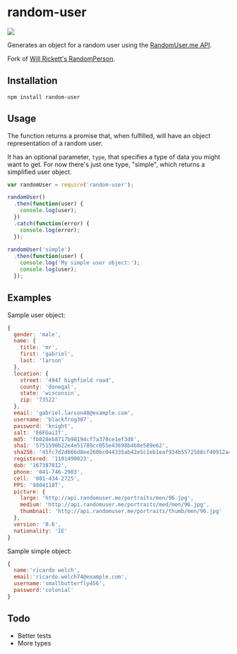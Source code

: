 # random-user

![](https://api.travis-ci.org/sotojuan/random-user.svg)

Generates an object for a random user using the
[RandomUser.me API](http://randomuser.me).

Fork of [Will Rickett's RandomPerson](https://github.com/willricketts/RandomPerson).

## Installation

```
npm install random-user
```

## Usage

The function returns a promise that, when fulfilled, will have an object
representation of a random user.

It has an optional parameter, `type`, that specifies a type of data you might
want to get. For now there's just one type, "simple", which returns a simplified
user object.

```javascript
var randomUser = require('random-user');

randomUser()
  .then(function(user) {
    console.log(user);
  })
  .catch(function(error) {
    console.log(error);
  });
  
randomUser('simple')
  .then(function(user) {
    console.log('My simple user object:');
    console.log(user);
  });

```

## Examples

Sample user object:
```javascript
{ 
  gender: 'male',
  name: {
    title: 'mr',
    first: 'gabriel',
    last: 'larson'
  },
  location: { 
    street: '4947 highfield road',
    county: 'donegal',
    state: 'wisconsin',
    zip: '73522'
  },
  email: 'gabriel.larson48@example.com',
  username: 'blackfrog387',
  password: 'knight',
  salt: 'E6FGaiIT',
  md5: 'fb028eb8717b98194cf7a370ce1ef3d6',
  sha1: '5751590b22e4e51789cc055e43698b4b8e589e62',
  sha256: '45fc7d2d666d8ee260bc044335ab42e5c1eb1eaf934b5572588cf40912a43656',
  registered: '1101490023',
  dob: '167387012',
  phone: '041-746-2903',
  cell: '081-434-2725',
  PPS: '9804118T',
  picture: {
    large: 'http://api.randomuser.me/portraits/men/96.jpg',
    medium: 'http://api.randomuser.me/portraits/med/men/96.jpg',
    thumbnail: 'http://api.randomuser.me/portraits/thumb/men/96.jpg'
  },
  version: '0.6',
  nationality: 'IE'
}
```

Sample simple object:
```javascript
{
  name:'ricardo welch',
  email:'ricardo.welch74@example.com',
  username:'smallbutterfly456',
  password:'colonial'
}
```

## Todo
- Better tests
- More types